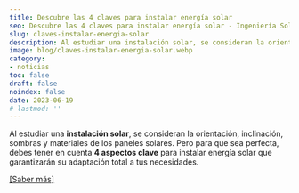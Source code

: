 ```yaml
---
title: Descubre las 4 claves para instalar energía solar
seo: Descubre las 4 claves para instalar energía solar - Ingeniería Solvent
slug: claves-instalar-energia-solar
description: Al estudiar una instalación solar, se consideran la orientación, inclinación, sombras y materiales de los paneles solares. Pero para que sea perfecta, debes
image: blog/claves-instalar-energia-solar.webp
category:
- noticias
toc: false
draft: false
noindex: false
date: 2023-06-19
# lastmod: ''
---
```

Al estudiar una **instalación solar**, se consideran la orientación, inclinación, sombras y materiales de los paneles solares. Pero para que sea perfecta, debes tener en cuenta **4 aspectos clave** para instalar energía solar que garantizarán su adaptación total a tus necesidades.

[[Saber más]](https://murciaeconomia.com/art/91878/descubre-las-4-claves-para-instalar-energia-solar)
